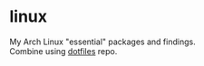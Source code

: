 # linux
My Arch Linux "essential" packages and findings.  
Combine using [dotfiles](https://github.com/koneko/dotfiles) repo.

